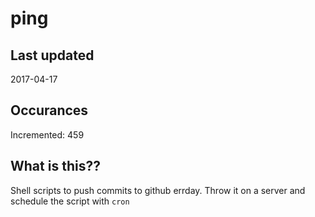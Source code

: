# ping

## Last updated
2017-04-17

## Occurances
Incremented: 459

## What is this??
Shell scripts to push commits to github errday. Throw it on a server and schedule the script with `cron`


